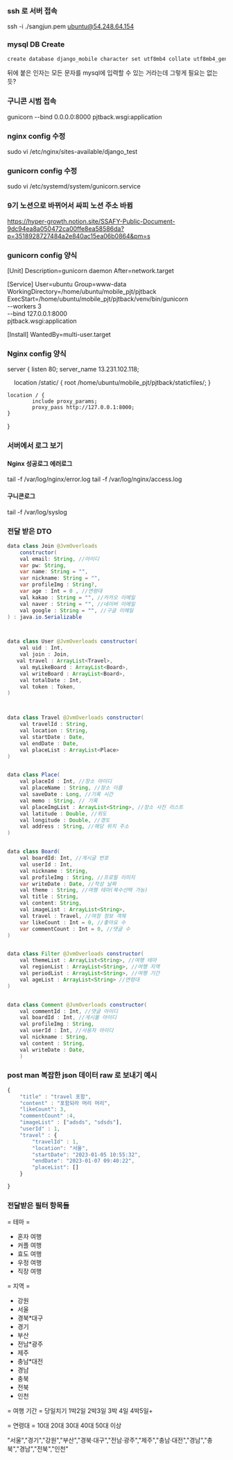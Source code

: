 ### ssh 로 서버 접속

ssh -i ./sangjun.pem ubuntu@54.248.64.154

### mysql DB Create

```bash
create database django_mobile character set utf8mb4 collate utf8mb4_general_ci;
```

뒤에 붙은 인자는 모든 문자를 mysql에 입력할 수 있는 거라는데 그렇게 필요는 없는듯?

### 구니콘 시범 접속

gunicorn --bind 0.0.0.0:8000 pjtback.wsgi:application

### nginx config 수정

sudo vi /etc/nginx/sites-available/django_test

### 

### gunicorn config 수정

sudo vi /etc/systemd/system/gunicorn.service

### 9기 노션으로 바뀌어서 싸피 노션 주소 바뀜

https://hyper-growth.notion.site/SSAFY-Public-Document-9dc94ea8a050472ca00ffe8ea58586da?p=3518928727484a2e840ac15ea06b0864&pm=s

### gunicorn config 양식

[Unit]
Description=gunicorn daemon
After=network.target

[Service]
User=ubuntu
Group=www-data
WorkingDirectory=/home/ubuntu/mobile_pjt/pjtback
ExecStart=/home/ubuntu/mobile_pjt/pjtback/venv/bin/gunicorn \
        --workers 3 \
        --bind 127.0.0.1:8000 \
        pjtback.wsgi:application

[Install]
WantedBy=multi-user.target

### Nginx config 양식

server {
        listen 80;
        server_name 13.231.102.118;

    location /static/ {
            root /home/ubuntu/mobile_pjt/pjtback/staticfiles/;
    }

    location / {
            include proxy_params;
            proxy_pass http://127.0.0.1:8000;
    }

}

### 서버에서 로그 보기

#### Nginx 성공로그 에러로그

tail -f /var/log/nginx/error.log
tail -f /var/log/nginx/access.log

#### 구니콘로그

tail -f /var/log/syslog

### 전달 받은 DTO

```java
data class Join @JvmOverloads
    constructor(
    val email: String, //아이디
    var pw: String,
    var name: String = "",
    var nickname: String = "",
    var profileImg : String?,
    var age : Int = 0 , //연령대
    val kakao : String = "", //카카오 이메일
    val naver : String = "", //네이버 이메일
    val google : String = "", //구글 이메일
) : java.io.Serializable



data class User @JvmOverloads constructor(
    val uid : Int,
    val join : Join,
   val travel : ArrayList<Travel>,
    val myLikeBoard : ArrayList<Board>,
    val writeBoard : ArrayList<Board>,
    val totalDate : Int,
    val token : Token,
)



data class Travel @JvmOverloads constructor(
    val travelId : String,
    val location : String,
    val startDate : Date,
    val endDate : Date,
    val placeList : ArrayList<Place>
)


data class Place(
    val placeId : Int, //장소 아이디
    val placeName : String, //장소 이름
    val saveDate : Long, //기록 시간
    val memo : String, // 기록
    val placeImgList : ArrayList<String>, //장소 사진 리스트
    val latitude : Double, //위도
    val longitude : Double, //경도
    val address : String, //해당 위치 주소
)


data class Board(
    val boardId: Int, //게시글 번호
    val userId : Int,
    val nickname : String,
    val profileImg : String, //프로필 이미지
    var writeDate : Date, //작성 날짜
    val theme : String, //여행 테마(복수선택 가능)
    val title : String,
    val content: String,
    val imageList : ArrayList<String>,
    val travel : Travel, //여정 정보 객체
    var likeCount : Int = 0, //좋아요 수
    var commentCount : Int = 0, //댓글 수
)


data class Filter @JvmOverloads constructor(
    val themeList : ArrayList<String>, //여행 테마
    val regionList : ArrayList<String>, //여행 지역
    val periodList : ArrayList<String>, //여행 기간
    val ageList : ArrayList<String> //연령대
)


data class Comment @JvmOverloads constructor(
    val commentId : Int, //댓글 아이디
    val boardId : Int, //게시물 아이디
    val profileImg : String,
    val userId : Int, //사용자 아이디
    val nickname : String,
    val content : String,
    val writeDate : Date,
    )
```

### post man 복잡한 json 데이터 raw 로 보내기 예시

```javascript
{
    "title" : "travel 포함",
    "content" : "포함되라 머리 머리",
    "likeCount": 3,
    "commentCount" :4,
    "imageList" : ["adsds", "sdsds"],
    "userId" : 1,
    "travel" : {
        "travelId" : 1,
        "location": "서울",
        "startDate": "2023-01-05 10:55:32",
        "endDate": "2023-01-07 09:40:22",
        "placeList": []
    }

}
```

### 전달받은 필터 항목들

= 테마 = 

- 혼자 여행
- 커플 여행
- 효도 여행
- 우정 여행
- 직장 여행

= 지역 = 

- 강원
- 서울
- 경북*대구
- 경기
- 부산
- 전남*광주
- 제주
- 충남*대전
- 경남
- 충북
- 전북
- 인천

= 여행 기간 = 
당일치기
1박2일
2박3일
3박 4일 
4박5일+  

= 연령대 = 
10대
20대
30대
40대
50대 이상

"서울","경기","강원","부산","경북·대구","전남·광주","제주","충남·대전","경남","충북","경남","전북","인천"
